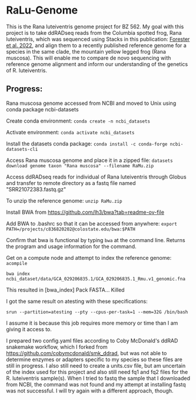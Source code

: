 # RaLu-Genome

This is the Rana luteiventris genome project for BZ 562. My goal with this project is to take ddRADseq reads from the Columbia spotted frog, Rana luteiventris, which was sequenced using Stacks in this publication:  [Forester et al. 2022](https://onlinelibrary.wiley.com/doi/10.1111/mec.16660), and align them to a recently published reference genome for a species in the same clade, the mountain yellow legged frog (Rana muscosa). This will enable me to compare de novo sequencing with reference genome alignment and inform our understanding of the genetics of R. luteiventris.

## Progress:

Rana muscosa genome accessed from NCBI and moved to Unix using conda package ncbi-datasets

Create conda environment:
```conda create -n ncbi_datasets```

Activate environment:
```conda activate ncbi_datasets```

Install the datasets conda package:
```conda install -c conda-forge ncbi-datasets-cli```

Access Rana muscosa genome and place it in a zipped file:
```datasets download genome taxon "Rana muscosa" --filename RaMu.zip```

Access ddRADseq reads for individual of Rana luteiventris through Globus and transfer to remote directory as a fastq file named "SRR21072383.fastq.gz"

To unzip the reference genome:
```unzip RaMu.zip```

Install BWA from https://github.com/lh3/bwa?tab=readme-ov-file

Add BWA to .bashrc so that it can be accessed from anywhere:
```export PATH=/projects/c836820202@colostate.edu/bwa:$PATH```

Confirm that bwa is functional by typing ```bwa``` at the command line. Returns the program and usage information for the command.

Get on a compute node and attempt to index the reference genome:
```acompile```

```bwa index ncbi_dataset/data/GCA_029206835.1/GCA_029206835.1_Rmu.v1_genomic.fna```

This resulted in [bwa_index] Pack FASTA... Killed


I got the same result on atesting with these specifications:

```srun --partition=atesting --pty --cpus-per-task=1 --mem=32G /bin/bash```

I assume it is because this job requires more memory or time than I am giving it access to.

I prepared two config.yaml files according to Coby McDonald's ddRAD snakemake workflow, which I forked from https://github.com/cobymcdonald/smk_ddrad, but was not able to determine enzymes or adapters specific to my species so these files are still in progress. I also still need to create a units.csv file, but am uncertain of the index used for this project and also still need fq1 and fq2 files for the R. luteiventris sample(s). When I tried to fastq the sample that I downloaded from NCBI, the command was not found and my attempt at installing fastq was not successful. I will try again with a different approach, though.

